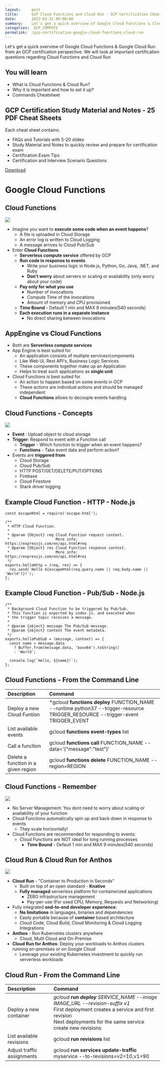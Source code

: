 ```yaml
---
layout:     post
title:      GCP Cloud Functions and Cloud Run - GCP Certification Cheat Sheet
date:       2022-03-31 00:00:00
summary:    Let's get a quick overview of Google Cloud Functions & Cloud Run
categories:  GCP_COMPUTE
permalink:  /gcp-certification-google-cloud-functions-cloud-run
---
```


Let's get a quick overview of Google Cloud Functions & Google Cloud Run from an GCP certification perspective. We will look at important certification questions regarding Cloud Functions and Cloud Run 

## You will learn
- What is Cloud Functions & Cloud Run?
- Why it is important and how to set it up?
- Commands Cheatsheet

## GCP Certification Study Material and Notes - 25 PDF Cheat Sheets

Each cheat sheet contains:
- FAQs and Tutorials with 5-20 slides
- Study Material and Notes to quickly review and prepare for certification exam
- Certification Exam Tips
- Certification and Interview Scenario Questions

<div>
 <a href="https://links.in28minutes.com/cloud-in28minutes-teachable-free-link" target="_blank" class="button instagram">Download</a>
</div>

# Google Cloud Functions

## Cloud Functions
![](./gcpimages/00-icons/gcp/functions.png)
- Imagine you want to **execute some code when an event happens**?
	- A file is uploaded in Cloud Storage 
	- An error log is written to Cloud Logging
	- A message arrives to Cloud Pub/Sub
- Enter **Cloud Functions**
    - **Serverless compute service** offered by GCP
	- **Run code in response to events**
		- Write your business logic in  Node.js, Python, Go, Java, .NET, and Ruby
		- **Don't worry** about servers or scaling or availability (only worry about your code)
	- **Pay only for what you use**
		- Number of invocations
		- Compute Time of the invocations
		- Amount of memory and CPU provisioned
	- **Time Bound** - Default 1 min and MAX 9 minutes(540 seconds)
	- **Each execution runs in a separate instance**
		- No direct sharing between invocations

## AppEngine vs Cloud Functions 

- Both are **Serverless compute services**
- App Engine is best suited for 
    - An application consists of multiple services/components
    - Like Web UI, Rest API's, Business Logic Services
    - These components together make up an Application
    - Helps to treat such applications as **single unit**
- Cloud Functions is best suited for
    - An action to happen based on some events in GCP
    - These actions are individual actions and should be managed independent
    - **Cloud Functions** allows to decouple events handling    

## Cloud Functions - Concepts
![](./gcpimages/00-icons/gcp/functions.png)
- **Event** : Upload object to cloud storage
- **Trigger**: Respond to event with a Function call
	- **Trigger** - Which function to trigger when an event happens?
	- **Functions** - Take event data and perform action?
- Events are **triggered from**
	- Cloud Storage
	- Cloud Pub/Sub
	- HTTP POST/GET/DELETE/PUT/OPTIONS
	- Firebase
	- Cloud Firestore
	- Stack driver logging

## Example Cloud Function - HTTP - Node.js

```
const escapeHtml = require('escape-html');

/**
 * HTTP Cloud Function.
 *
 * @param {Object} req Cloud Function request context.
 *                     More info: https://expressjs.com/en/api.html#req
 * @param {Object} res Cloud Function response context.
 *                     More info: https://expressjs.com/en/api.html#res
 */
exports.helloHttp = (req, res) => {
  res.send(`Hello ${escapeHtml(req.query.name || req.body.name || 'World')}!`);
};
```

## Example Cloud Function - Pub/Sub - Node.js

```
/**
 * Background Cloud Function to be triggered by Pub/Sub.
 * This function is exported by index.js, and executed when
 * the trigger topic receives a message.
 *
 * @param {object} message The Pub/Sub message.
 * @param {object} context The event metadata.
 */
exports.helloPubSub = (message, context) => {
  const name = message.data
    ? Buffer.from(message.data, 'base64').toString()
    : 'World';

  console.log(`Hello, ${name}!`);
};
```

## Cloud Functions - From the Command Line

| Description | Command |
|:--|:--|
|Deploy a new Cloud Funtion|*gcloud **functions deploy** FUNCTION_NAME --runtime python37 --trigger-resource TRIGGER_RESOURCE --trigger-event TRIGGER_EVENT|
|List available events|gcloud **functions event-types** list|
|Call a function|gcloud **functions call** FUNCTION_NAME  --data='{"message":"test"}'|
|Delete a function in a given region|gcloud **functions delete** FUNCTION_NAME  --region=REGION|

## Cloud Functions - Remember

![](./gcpimages/00-icons/gcp/functions.png)
- No Server Management: You dont need to worry about scaling or availability of your function
- Cloud Functions automatically spin up and back down in response to events
	- They scale horizontally!
- Cloud Functions are recommended for responding to events:
	- Cloud Functions are NOT ideal for long running processes
		- **Time Bound** - Default 1 min and MAX 9 minutes(540 seconds)

## Cloud Run & Cloud Run for Anthos
![](./gcpimages/gcp/cloud-run.png)
- **Cloud Run** - "Container to Production in Seconds"
	- Built on top of an open standard - **Knative**
	- **Fully managed** serverless platform for containerized applications
		- ZERO infrastructure management
		- Pay-per-use (For used CPU, Memory, Requests and Networking)
- Fully integrated **end-to-end developer experience**:
	- **No limitations** in languages, binaries and dependencies
	- Easily portable because of **container** based architecture
	- Cloud Code, Cloud Build, Cloud Monitoring & Cloud Logging Integrations
- **Anthos** -  Run Kubernetes clusters anywhere
	- Cloud, Multi Cloud and On-Premise
- **Cloud Run for Anthos**: Deploy your workloads to Anthos clusters running on-premises or on Google Cloud
	- Leverage your existing Kubernetes investment to quickly run serverless workloads

## Cloud Run - From the Command Line

| Description | Command |
|:--|:--|
|Deploy a new container|*gcloud **run deploy** SERVICE_NAME --image IMAGE_URL --revision-suffix v1*<BR/> First deployment creates a service and first revision <BR/> Next deployments for the same service create new revisions|
|List available revisions|gcloud **run revisions** list|
|Adjust traffic assignments|gcloud **run services update-traffic** myservice  --to-revisions=v2=10,v1=90|